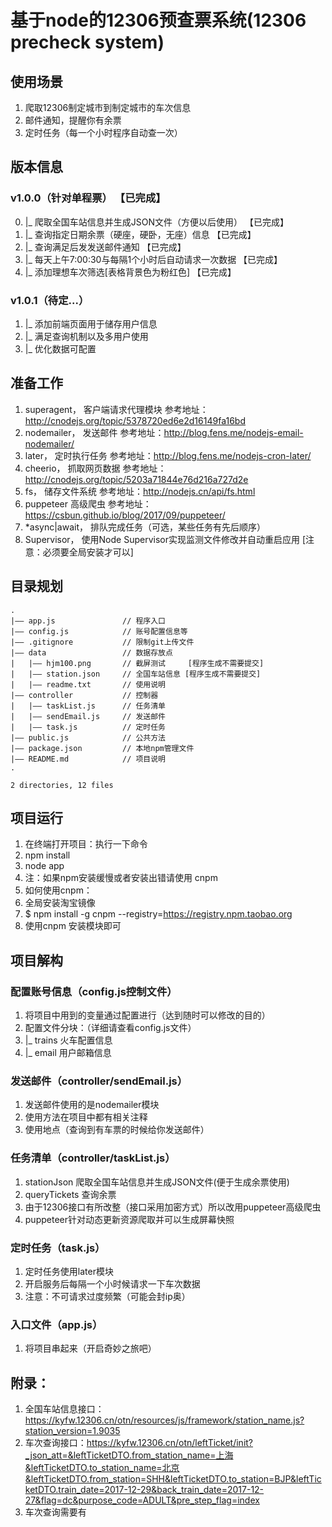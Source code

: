 
# 基于node的12306预查票系统(12306 precheck system)

## 使用场景
1. 爬取12306制定城市到制定城市的车次信息
2. 邮件通知，提醒你有余票
3. 定时任务（每一个小时程序自动查一次）

## 版本信息
### v1.0.0（针对单程票） 【已完成】
0. |_ 爬取全国车站信息并生成JSON文件（方便以后使用） 【已完成】
0. |_ 查询指定日期余票（硬座，硬卧，无座）信息       【已完成】
0. |_ 查询满足后发发送邮件通知                     【已完成】
0. |_ 每天上午7:00:30与每隔1个小时后自动请求一次数据 【已完成】
0. |_ 添加理想车次筛选[表格背景色为粉红色]  【已完成】

### v1.0.1（待定...）
1. |_ 添加前端页面用于储存用户信息
1. |_ 满足查询机制以及多用户使用
1. |_ 优化数据可配置


## 准备工作

1. superagent，   客户端请求代理模块  参考地址：http://cnodejs.org/topic/5378720ed6e2d16149fa16bd
2. nodemailer，   发送邮件           参考地址：http://blog.fens.me/nodejs-email-nodemailer/
3. later，        定时执行任务        参考地址：http://blog.fens.me/nodejs-cron-later/
4. cheerio，      抓取网页数据        参考地址：http://cnodejs.org/topic/5203a71844e76d216a727d2e
5. fs，           储存文件系统        参考地址：http://nodejs.cn/api/fs.html
6. puppeteer      高级爬虫           参考地址：https://csbun.github.io/blog/2017/09/puppeteer/
7. *async|await， 排队完成任务（可选，某些任务有先后顺序）
8. Supervisor，   使用Node Supervisor实现监测文件修改并自动重启应用  [注意：必须要全局安装才可以]

## 目录规划

```
.
|—— app.js               // 程序入口
|—— config.js            // 账号配置信息等
|—— .gitignore           // 限制git上传文件
|—— data                 // 数据存放点
|   |—— hjm100.png       // 截屏测试     [程序生成不需要提交]
|   |—— station.json     // 全国车站信息 [程序生成不需要提交]
|   |—— readme.txt       // 使用说明
|—— controller           // 控制器
|   |—— taskList.js      // 任务清单
|   |—— sendEmail.js     // 发送邮件
|   |—— task.js          // 定时任务
|—— public.js            // 公共方法
|—— package.json         // 本地npm管理文件  
|—— README.md            // 项目说明
.

2 directories, 12 files
```
## 项目运行

1. 在终端打开项目：执行一下命令 
1. npm install
1. node app
1. 注：如果npm安装缓慢或者安装出错请使用 cnpm
1. 如何使用cnpm： 
1. 全局安装淘宝镜像
1. $ npm install -g cnpm --registry=https://registry.npm.taobao.org
1. 使用cnpm 安装模块即可

## 项目解构

### 配置账号信息（config.js控制文件）

1. 将项目中用到的变量通过配置进行（达到随时可以修改的目的）
2. 配置文件分块：（详细请查看config.js文件）
3. |_ trains 火车配置信息
4. |_ email  用户邮箱信息

### 发送邮件（controller/sendEmail.js）

1. 发送邮件使用的是nodemailer模块
2. 使用方法在项目中都有相关注释
3. 使用地点（查询到有车票的时候给你发送邮件）

### 任务清单（controller/taskList.js）
1. stationJson  爬取全国车站信息并生成JSON文件(便于生成余票使用)
2. queryTickets 查询余票
3. 由于12306接口有所改整（接口采用加密方式）所以改用puppeteer高级爬虫
4. puppeteer针对动态更新资源爬取并可以生成屏幕快照

### 定时任务（task.js）
1. 定时任务使用later模块
2. 开启服务后每隔一个小时候请求一下车次数据
3. 注意：不可请求过度频繁（可能会封ip奥）

### 入口文件（app.js） 
1. 将项目串起来（开启奇妙之旅吧）

## 附录：

1. 全国车站信息接口：https://kyfw.12306.cn/otn/resources/js/framework/station_name.js?station_version=1.9035
2. 车次查询接口：https://kyfw.12306.cn/otn/leftTicket/init?_json_att=&leftTicketDTO.from_station_name=上海&leftTicketDTO.to_station_name=北京&leftTicketDTO.from_station=SHH&leftTicketDTO.to_station=BJP&leftTicketDTO.train_date=2017-12-29&back_train_date=2017-12-27&flag=dc&purpose_code=ADULT&pre_step_flag=index
2. 车次查询需要有

